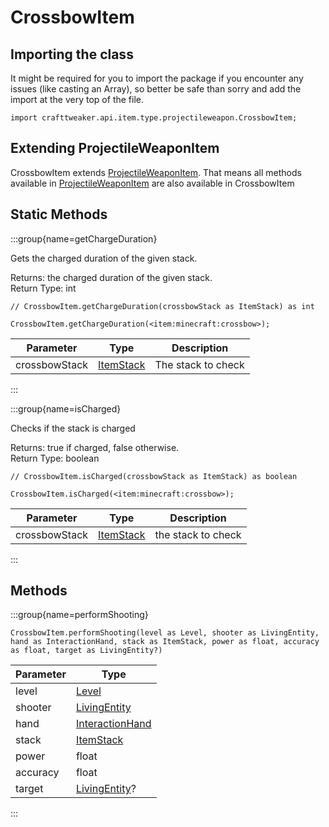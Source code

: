 # CrossbowItem

## Importing the class

It might be required for you to import the package if you encounter any issues (like casting an Array), so better be safe than sorry and add the import at the very top of the file.
```zenscript
import crafttweaker.api.item.type.projectileweapon.CrossbowItem;
```


## Extending ProjectileWeaponItem

CrossbowItem extends [ProjectileWeaponItem](/vanilla/api/item/type/projectileweapon/ProjectileWeaponItem). That means all methods available in [ProjectileWeaponItem](/vanilla/api/item/type/projectileweapon/ProjectileWeaponItem) are also available in CrossbowItem

## Static Methods

:::group{name=getChargeDuration}

Gets the charged duration of the given stack.

Returns: the charged duration of the given stack.  
Return Type: int

```zenscript
// CrossbowItem.getChargeDuration(crossbowStack as ItemStack) as int

CrossbowItem.getChargeDuration(<item:minecraft:crossbow>);
```

|   Parameter   |                   Type                   |    Description     |
|---------------|------------------------------------------|--------------------|
| crossbowStack | [ItemStack](/vanilla/api/item/ItemStack) | The stack to check |


:::

:::group{name=isCharged}

Checks if the stack is charged

Returns: true if charged, false otherwise.  
Return Type: boolean

```zenscript
// CrossbowItem.isCharged(crossbowStack as ItemStack) as boolean

CrossbowItem.isCharged(<item:minecraft:crossbow>);
```

|   Parameter   |                   Type                   |    Description     |
|---------------|------------------------------------------|--------------------|
| crossbowStack | [ItemStack](/vanilla/api/item/ItemStack) | the stack to check |


:::

## Methods

:::group{name=performShooting}

```zenscript
CrossbowItem.performShooting(level as Level, shooter as LivingEntity, hand as InteractionHand, stack as ItemStack, power as float, accuracy as float, target as LivingEntity?)
```

| Parameter |                         Type                         |
|-----------|------------------------------------------------------|
| level     | [Level](/vanilla/api/world/Level)                    |
| shooter   | [LivingEntity](/vanilla/api/entity/LivingEntity)     |
| hand      | [InteractionHand](/vanilla/api/util/InteractionHand) |
| stack     | [ItemStack](/vanilla/api/item/ItemStack)             |
| power     | float                                                |
| accuracy  | float                                                |
| target    | [LivingEntity](/vanilla/api/entity/LivingEntity)?    |


:::


